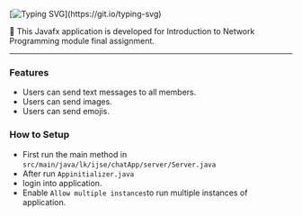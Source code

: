 [![Typing SVG](https://readme-typing-svg.herokuapp.com?size=32&vCenter=true&width=760&lines=Group+Chat+Application;)](https://git.io/typing-svg)

💠 This Javafx application is developed for Introduction to Network Programming module final assignment.

<hr>

### Features

* Users can send text messages to all members.
* Users can send images.
* Users can send emojis.

### How to Setup

* First run the main method in `src/main/java/lk/ijse/chatApp/server/Server.java`
* After run `Appinitializer.java`
* login into application.
* Enable `Allow multiple instances`to run multiple instances of application.
